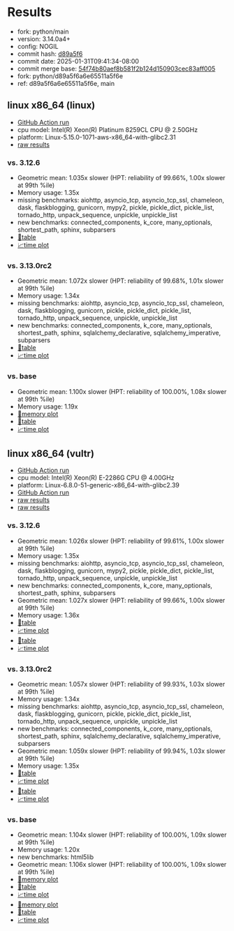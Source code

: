 # Results

- fork: python/main
- version: 3.14.0a4+
- config: NOGIL
- commit hash: [d89a5f6](https://github.com/python/cpython/commit/d89a5f6)
- commit date: 2025-01-31T09:41:34-08:00
- commit merge base: [54f74b80aef8b581f2b124d150903cec83aff005](https://github.com/python/cpython/commit/54f74b80aef8b581f2b124d150903cec83aff005)
- fork: python/d89a5f6a6e65511a5f6e
- ref: d89a5f6a6e65511a5f6e, main

## linux x86_64 (linux)

- [GitHub Action run](https://github.com/facebookexperimental/free-threading-benchmarking/actions/runs/13083050794)
- cpu model: Intel(R) Xeon(R) Platinum 8259CL CPU @ 2.50GHz
- platform: Linux-5.15.0-1071-aws-x86_64-with-glibc2.31
- [raw results](bm-20250131-linux-x86_64-python-d89a5f6a6e65511a5f6e-3.14.0a4%2B-d89a5f6.json)

### vs. 3.12.6

- Geometric mean: 1.035x slower (HPT: reliability of 99.66%, 1.00x slower at 99th %ile)
- Memory usage: 1.35x
- missing benchmarks: aiohttp, asyncio_tcp, asyncio_tcp_ssl, chameleon, dask, flaskblogging, gunicorn, mypy2, pickle, pickle_dict, pickle_list, tornado_http, unpack_sequence, unpickle, unpickle_list
- new benchmarks: connected_components, k_core, many_optionals, shortest_path, sphinx, subparsers
- [📄table](bm-20250131-linux-x86_64-python-d89a5f6a6e65511a5f6e-3.14.0a4%2B-d89a5f6-vs-3.12.6.md)
- [📈time plot](bm-20250131-linux-x86_64-python-d89a5f6a6e65511a5f6e-3.14.0a4%2B-d89a5f6-vs-3.12.6.svg)

### vs. 3.13.0rc2

- Geometric mean: 1.072x slower (HPT: reliability of 99.68%, 1.01x slower at 99th %ile)
- Memory usage: 1.34x
- missing benchmarks: aiohttp, asyncio_tcp, asyncio_tcp_ssl, chameleon, dask, flaskblogging, gunicorn, pickle, pickle_dict, pickle_list, tornado_http, unpack_sequence, unpickle, unpickle_list
- new benchmarks: connected_components, k_core, many_optionals, shortest_path, sphinx, sqlalchemy_declarative, sqlalchemy_imperative, subparsers
- [📄table](bm-20250131-linux-x86_64-python-d89a5f6a6e65511a5f6e-3.14.0a4%2B-d89a5f6-vs-3.13.0rc2.md)
- [📈time plot](bm-20250131-linux-x86_64-python-d89a5f6a6e65511a5f6e-3.14.0a4%2B-d89a5f6-vs-3.13.0rc2.svg)

### vs. base

- Geometric mean: 1.100x slower (HPT: reliability of 100.00%, 1.08x slower at 99th %ile)
- Memory usage: 1.19x
- [🧠memory plot](bm-20250131-linux-x86_64-python-d89a5f6a6e65511a5f6e-3.14.0a4%2B-d89a5f6-vs-base-mem.svg)
- [📄table](bm-20250131-linux-x86_64-python-d89a5f6a6e65511a5f6e-3.14.0a4%2B-d89a5f6-vs-base.md)
- [📈time plot](bm-20250131-linux-x86_64-python-d89a5f6a6e65511a5f6e-3.14.0a4%2B-d89a5f6-vs-base.svg)

## linux x86_64 (vultr)

- [GitHub Action run](https://github.com/facebookexperimental/free-threading-benchmarking/actions/runs/13080498937)
- cpu model: Intel(R) Xeon(R) E-2286G CPU @ 4.00GHz
- platform: Linux-6.8.0-51-generic-x86_64-with-glibc2.39
- [GitHub Action run](https://github.com/facebookexperimental/free-threading-benchmarking/actions/runs/13083050794)
- [raw results](bm-20250131-vultr-x86_64-python-d89a5f6a6e65511a5f6e-3.14.0a4%2B-d89a5f6.json)
- [raw results](bm-20250131-vultr-x86_64-python-main-3.14.0a4%2B-d89a5f6.json)

### vs. 3.12.6

- Geometric mean: 1.026x slower (HPT: reliability of 99.61%, 1.00x slower at 99th %ile)
- Memory usage: 1.35x
- missing benchmarks: aiohttp, asyncio_tcp, asyncio_tcp_ssl, chameleon, dask, flaskblogging, gunicorn, mypy2, pickle, pickle_dict, pickle_list, tornado_http, unpack_sequence, unpickle, unpickle_list
- new benchmarks: connected_components, k_core, many_optionals, shortest_path, sphinx, subparsers
- Geometric mean: 1.027x slower (HPT: reliability of 99.66%, 1.00x slower at 99th %ile)
- Memory usage: 1.36x
- [📄table](bm-20250131-vultr-x86_64-python-d89a5f6a6e65511a5f6e-3.14.0a4%2B-d89a5f6-vs-3.12.6.md)
- [📈time plot](bm-20250131-vultr-x86_64-python-d89a5f6a6e65511a5f6e-3.14.0a4%2B-d89a5f6-vs-3.12.6.svg)
- [📄table](bm-20250131-vultr-x86_64-python-main-3.14.0a4%2B-d89a5f6-vs-3.12.6.md)
- [📈time plot](bm-20250131-vultr-x86_64-python-main-3.14.0a4%2B-d89a5f6-vs-3.12.6.svg)

### vs. 3.13.0rc2

- Geometric mean: 1.057x slower (HPT: reliability of 99.93%, 1.03x slower at 99th %ile)
- Memory usage: 1.34x
- missing benchmarks: aiohttp, asyncio_tcp, asyncio_tcp_ssl, chameleon, dask, flaskblogging, gunicorn, pickle, pickle_dict, pickle_list, tornado_http, unpack_sequence, unpickle, unpickle_list
- new benchmarks: connected_components, k_core, many_optionals, shortest_path, sphinx, sqlalchemy_declarative, sqlalchemy_imperative, subparsers
- Geometric mean: 1.059x slower (HPT: reliability of 99.94%, 1.03x slower at 99th %ile)
- Memory usage: 1.35x
- [📄table](bm-20250131-vultr-x86_64-python-d89a5f6a6e65511a5f6e-3.14.0a4%2B-d89a5f6-vs-3.13.0rc2.md)
- [📈time plot](bm-20250131-vultr-x86_64-python-d89a5f6a6e65511a5f6e-3.14.0a4%2B-d89a5f6-vs-3.13.0rc2.svg)
- [📄table](bm-20250131-vultr-x86_64-python-main-3.14.0a4%2B-d89a5f6-vs-3.13.0rc2.md)
- [📈time plot](bm-20250131-vultr-x86_64-python-main-3.14.0a4%2B-d89a5f6-vs-3.13.0rc2.svg)

### vs. base

- Geometric mean: 1.104x slower (HPT: reliability of 100.00%, 1.09x slower at 99th %ile)
- Memory usage: 1.20x
- new benchmarks: html5lib
- Geometric mean: 1.106x slower (HPT: reliability of 100.00%, 1.09x slower at 99th %ile)
- [🧠memory plot](bm-20250131-vultr-x86_64-python-d89a5f6a6e65511a5f6e-3.14.0a4%2B-d89a5f6-vs-base-mem.svg)
- [📄table](bm-20250131-vultr-x86_64-python-d89a5f6a6e65511a5f6e-3.14.0a4%2B-d89a5f6-vs-base.md)
- [📈time plot](bm-20250131-vultr-x86_64-python-d89a5f6a6e65511a5f6e-3.14.0a4%2B-d89a5f6-vs-base.svg)
- [🧠memory plot](bm-20250131-vultr-x86_64-python-main-3.14.0a4%2B-d89a5f6-vs-base-mem.svg)
- [📄table](bm-20250131-vultr-x86_64-python-main-3.14.0a4%2B-d89a5f6-vs-base.md)
- [📈time plot](bm-20250131-vultr-x86_64-python-main-3.14.0a4%2B-d89a5f6-vs-base.svg)

